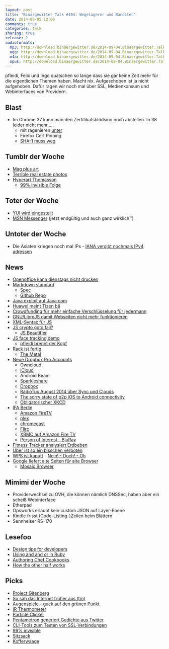 ```yaml
---
layout: post
title: "Binärgewitter Talk #104: Wegelagerer und Banditen"
date: 2014-09-05 12:00
comments: true
categories: talk
sharing: true
release: 2
audioformats:
  mp3: http://download.binaergewitter.de/2014-09-04.Binaergewitter.Talk.104.mp3
  ogg: http://download.binaergewitter.de/2014-09-04.Binaergewitter.Talk.104.ogg
  m4a: http://download.binaergewitter.de/2014-09-04.Binaergewitter.Talk.104.m4a
  opus: http://download.binaergewitter.de/2014-09-04.Binaergewitter.Talk.104.opus
---
```

pfleidi, Felix und Ingo quatschen so lange dass sie gar keine Zeit mehr für die eigentlichen Themen haben. Macht nix. Aufgeschoben ist ja nicht aufgehoben. Dafür ragen wir noch mal über SSL, Medienkonsum und Webinterfaces von Providern.

## Blast

- Im Chrome 37 kann man den Zertifikatsblödsinn noch abstellen. In 38 leider nicht mehr.....
  * mit ragenieren [unter](https://groups.google.com/a/chromium.org/d/msg/chromium-discuss/3I5nNe05Uuw/_yv8tHJ4G4wJ)
  * Firefox Cert Pinning
  * [SHA-1 muss weg](http://www.heise.de/security/meldung/Google-Chrome-soll-SHA-1-vertreiben-2297794.html)

## Tumblr der Woche

- [Mag plus art](http://magplusart.tumblr.com/)
- [Terrible real estate photos](http://terriblerealestateagentphotos.com/)
- [Hyperart Thomasson](http://hyperartthomasson.tumblr.com/)
  * [99% invisible Folge](http://99percentinvisible.org/episode/thomassons/)

## Toter der Woche

- [YUI wird eingestellt](http://yahooeng.tumblr.com/post/96098168666/important-announcement-regarding-yui)
- [MSN Messenger](http://www.bbc.com/news/technology-28987797) (jetzt endgültig und auch ganz wirklich™)

## Untoter der Woche

- Die Asiaten kriegen noch mal IPs - [IANA vergibt nochmals IPv4 adressen](https://blog.apnic.net/2014/09/04/apnic-receives-an-ipv4-12-from-iana/)

## News

- [Openoffice kann dienstags nicht drucken](https://bugs.launchpad.net/ubuntu/+source/cupsys/+bug/255161/comments/28)
- [Markdown standard](http://standardmarkdown.com/)
  * [Spec](http://jgm.github.io/stmd/spec.html)
  * [Github Repo](https://github.com/jgm/stmd)
- [Java exploit auf Java.com](http://www.heise.de/security/meldung/Exploit-Kit-auf-Java-com-2304864.html)
- [Huawei meint Tizen bä](http://www.pro-linux.de/news/1/21442/laut-huawei-hat-tizen-keine-chance-im-markt.html)
- [Crowdfunding für mehr einfache Verschlüsselung für jedermann](https://www.indiegogo.com/projects/kinko-me-pretty-easy-privacy)
- [GNU/LibreJS damit Webseiten nicht mehr funktionieren](http://www.gnu.org/software/librejs/)
- [XML-Syntax für JS](http://facebook.github.io/jsx/)
- [JS crypto goto fail?](http://blog.kotowicz.net/2014/07/js-crypto-goto-fail.html)
  * [JS Beautifier](http://jsbeautifier.org/)
- [JS face tracking demo](http://kdzwinel.github.io/JS-face-tracking-demo/)
  * [pfleidi brennt der Kopf](https://imgur.com/qlLSl4O)
- [Rack ist fertig](https://groups.google.com/d/msg/rack-devel/P8oOycVBaH0/1bm4eERJWPQJ)
  * [The Metal](https://github.com/tenderlove/the_metal)
- [Neue Dropbox Pro Accounts](https://www.dropbox.com/pro?oqa=pro_announce_hp)
  * [Owncloud](https://owncloud.org/)
  * [iCloud](https://www.icloud.com/)
  * Android Beam
  * [Sparkleshare](http://sparkleshare.org/)
  * [Dropbox](https://www.dropbox.com/)
  * [RadioTux August 2014 über Sync und Clouds](http://www.radiotux.de/index.php?/archives/7989-RadioTux-Sendung-August-2014.html)
  * [The sorry state of p2p iOS to Android connectivity](http://blog.moritzhaarmann.de/blog/2014/04/27/sorry-state-of-p2p/)
  * [Obligatorischer XKCD](http://xkcd.com/949/)
- [IFA Berlin](http://ifa-berlin.com/de/)
  * [Amazon FireTV](http://www.amazon.de/gp/product/B00KQEIMY6/ref=as_li_tl?ie=UTF8&camp=1638&creative=19454&creativeASIN=B00KQEIMY6&linkCode=as2&tag=trektrip)
  * [plex](https://plex.tv/)
  * [chromecast](http://www.google.com/intl/en/chrome/devices/chromecast/)
  * [Flirc](https://flirc.tv/)
  * [XBMC auf Amazon Fire TV](http://wiki.xbmc.org/index.php?title=Amazon_Fire_TV)
  * [Person of Interest - BluRay](http://www.amazon.de/gp/product/B00BEREAFO/ref=as_li_tl?ie=UTF8&camp=1638&creative=19454&creativeASIN=B00BEREAFO&linkCode=as2&tag=trektrip)
- [Fitness Tracker analysiert Erdbeben](http://wrd.cm/1ztKStE)
- [Uber ist so ein bisschen verboten](http://www.heise.de/newsticker/meldung/Mitfahr-Apps-Uber-bundesweit-untersagt-2305841.html)
- [WPS ist kaputt](http://www.heise.de/newsticker/meldung/WLAN-Sicherheitsluecke-WPS-PIN-laesst-sich-manchmal-errechnen-2305568.html) - [Nein! - Doch! - Oh](https://www.youtube.com/watch?v=w4aLThuU008)
- [Google liefert alte Seiten für alte Browser](http://www.bbc.com/news/technology-29012038)
  * [Mosaic Browser](https://en.wikipedia.org/wiki/Mosaic_web_browser)

## Mimimi der Woche

- Providerwechsel zu OVH, die können nämlich DNSSec, haben aber ein scheiß Webinterface
- Etherpad
- Opsworks erlaubt kein custom JSON auf Layer-Ebene
- Kindle frisst (Code-Listing-)Zeilen beim Blättern
- Sennheiser RS-170

## Lesefoo

- [Design tips for developers](http://www.duetapp.com/blog/design-tips-for-developers/)
- [Using and and or in Ruby](http://devblog.avdi.org/2010/08/02/using-and-and-or-in-ruby)
- [Authoring Chef Cookbooks](http://vialstudios.com/guide-authoring-cookbooks.html)
- [How the other half works](http://michaelochurch.wordpress.com/2014/07/13/how-the-other-half-works-an-adventure-in-the-low-status-of-software-engineers/)

## Picks

- [Project Gitenberg](http://gitenberg.github.io/)
- [So sah das Internet früher aus (tm)](http://www.theverge.com/2014/8/22/6054573/check-out-the-first-generation-of-your-favorite-websites)
- [Augenspiele - guck auf den grünen Punkt](http://img-9gag-lol.9cache.com/photo/aOyb4y2_460sa_v1.gif)
- [IR Thermometer](http://amzn.to/1r2wgy8)
- [Particle Clicker](http://particle-clicker.web.cern.ch/particle-clicker/)
- [Pentametron generiert Gedichte aus Twitter](https://twitter.com/pentametron)
- [CLI-Tools zum Testen von SSL-Verbindungen](http://superuser.com/questions/346958/can-the-telnet-netcat-client-communicate-over-ssl)
- [99% invisible](http://99percentinvisible.org/)
- [Sitzsack](http://amzn.to/1BdrF36)
- [Kofferwaage](http://www.amazon.de/dp/B004P4Q13M?tag=pfleidi-21)
